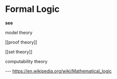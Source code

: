 # Formal Logic

**see**

model theory

[[proof theory]]

[[set theory]]

computability theory

--- <https://en.wikipedia.org/wiki/Mathematical_logic>
